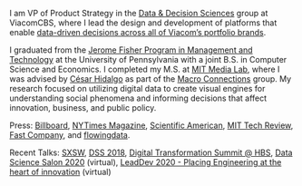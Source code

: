 I am VP of Product Strategy in the [Data & Decision Sciences](https://science.viacom.com) group at ViacomCBS, where I lead the design and development of platforms that enable [data-driven decisions across all of Viacom’s portfolio brands](https://www.hbs.edu/faculty/Pages/item.aspx?num=53776).

I graduated from the [Jerome Fisher Program in Management and Technology](http://www.upenn.edu/fisher/) at the University of Pennsylvania with a joint B.S. in Computer Science and Economics. I completed my M.S. at [MIT Media Lab](http://media.mit.edu/), where I was advised by [César Hidalgo](http://www.chidalgo.com/) as part of the [Macro Connections](http://macroconnections.media.mit.edu/) group. My research focused on utilizing digital data to create visual engines for understanding social phenomena and informing decisions that affect innovation, business, and public policy. 

Press: [Billboard](https://www.billboard.com/articles/events/vma/7941923/viacom-vma-best-new-artist-interactive-tool), [NYTimes Magazine](http://www.nytimes.com/2014/03/16/magazine/whos-more-famous-than-jesus.html?ref=magazine&_r=1), [Scientific American](http://www.scientificamerican.com/article/the-data-visualization-revolution/), [MIT Tech Review](http://www.technologyreview.com/view/525461/the-last-20-inches-datas-treacherous-journey-from-the-screen-to-the-mind/), [Fast Company](http://www.fastcodesign.com/3027817/mit-media-lab-maps-historys-biggest-celebrities), and [flowingdata](http://flowingdata.com/2014/03/19/an-exploration-of-cultural-production/).

Recent Talks: [SXSW](https://schedule.sxsw.com/2018/events/PP74756), [DSS 2018](https://datascience.salon/ny9-18/), [Digital Transformation Summit @ HBS](https://digital.hbs.edu/events/digital-transformation-summit/), [Data Science Salon 2020](https://www.datascience.salon/media-advertising-and-entertainment/) (virtual), [LeadDev 2020 - Placing Engineering at the heart of innovation](https://leaddev.com/series/placing-engineering-heart-innovation) (virtual)
